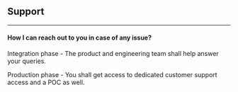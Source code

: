 ## Support
------------------------------

#### How I can reach out to you in case of any issue?

Integration phase - 
The product and engineering team shall help answer your queries.

Production phase - 
You shall get access to dedicated customer support access and a POC as well.